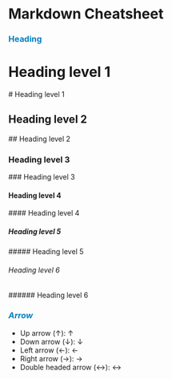 # Markdown Cheatsheet

### <span style="color:#0080c0"> **Heading** </span>
# Heading level 1
\# Heading level 1
## Heading level 2
\## Heading level 2
### Heading level 3
\### Heading level 3
#### Heading level 4
\#### Heading level 4
##### Heading level 5
\##### Heading level 5
###### Heading level 6
\###### Heading level 6

### <span style="color:#0080c0"> **_Arrow_** </span>
* Up arrow (↑): &uarr;
* Down arrow (↓): &darr;
* Left arrow (←): &larr;
* Right arrow (→): &rarr;
* Double headed arrow (↔): &harr;